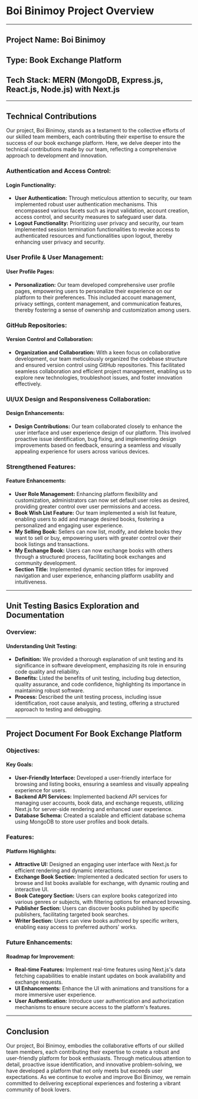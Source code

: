 # Boi Binimoy Project Overview

---

## Project Name: Boi Binimoy
## Type: Book Exchange Platform
## Tech Stack: MERN (MongoDB, Express.js, React.js, Node.js) with Next.js

---

## Technical Contributions

Our project, Boi Binimoy, stands as a testament to the collective efforts of our skilled team members, each contributing their expertise to ensure the success of our book exchange platform. Here, we delve deeper into the technical contributions made by our team, reflecting a comprehensive approach to development and innovation.

### Authentication and Access Control:

#### Login Functionality:
- **User Authentication:** Through meticulous attention to security, our team implemented robust user authentication mechanisms. This encompassed various facets such as input validation, account creation, access control, and security measures to safeguard user data.
- **Logout Functionality:** Prioritizing user privacy and security, our team implemented session termination functionalities to revoke access to authenticated resources and functionalities upon logout, thereby enhancing user privacy and security.

### User Profile & User Management:

#### User Profile Pages:
- **Personalization:** Our team developed comprehensive user profile pages, empowering users to personalize their experience on our platform to their preferences. This included account management, privacy settings, content management, and communication features, thereby fostering a sense of ownership and customization among users.

### GitHub Repositories:

#### Version Control and Collaboration:
- **Organization and Collaboration:** With a keen focus on collaborative development, our team meticulously organized the codebase structure and ensured version control using GitHub repositories. This facilitated seamless collaboration and efficient project management, enabling us to explore new technologies, troubleshoot issues, and foster innovation effectively.

### UI/UX Design and Responsiveness Collaboration:

#### Design Enhancements:
- **Design Contributions:** Our team collaborated closely to enhance the user interface and user experience design of our platform. This involved proactive issue identification, bug fixing, and implementing design improvements based on feedback, ensuring a seamless and visually appealing experience for users across various devices.

### Strengthened Features:

#### Feature Enhancements:
- **User Role Management:** Enhancing platform flexibility and customization, administrators can now set default user roles as desired, providing greater control over user permissions and access.
- **Book Wish List Feature:** Our team implemented a wish list feature, enabling users to add and manage desired books, fostering a personalized and engaging user experience.
- **My Selling Book:** Sellers can now list, modify, and delete books they want to sell or buy, empowering users with greater control over their book listings and transactions.
- **My Exchange Book:** Users can now exchange books with others through a structured process, facilitating book exchanges and community development.
- **Section Title:** Implemented dynamic section titles for improved navigation and user experience, enhancing platform usability and intuitiveness.

---

## Unit Testing Basics Exploration and Documentation

### Overview:

#### Understanding Unit Testing:
- **Definition:** We provided a thorough explanation of unit testing and its significance in software development, emphasizing its role in ensuring code quality and reliability.
- **Benefits:** Listed the benefits of unit testing, including bug detection, quality assurance, and code confidence, highlighting its importance in maintaining robust software.
- **Process:** Described the unit testing process, including issue identification, root cause analysis, and testing, offering a structured approach to testing and debugging.

---

## Project Document For Book Exchange Platform

### Objectives:

#### Key Goals:
- **User-Friendly Interface:** Developed a user-friendly interface for browsing and listing books, ensuring a seamless and visually appealing experience for users.
- **Backend API Services:** Implemented backend API services for managing user accounts, book data, and exchange requests, utilizing Next.js for server-side rendering and enhanced user experience.
- **Database Schema:** Created a scalable and efficient database schema using MongoDB to store user profiles and book details.

### Features:

#### Platform Highlights:
- **Attractive UI:** Designed an engaging user interface with Next.js for efficient rendering and dynamic interactions.
- **Exchange Book Section:** Implemented a dedicated section for users to browse and list books available for exchange, with dynamic routing and interactive UI.
- **Book Category Section:** Users can explore books categorized into various genres or subjects, with filtering options for enhanced browsing.
- **Publisher Section:** Users can discover books published by specific publishers, facilitating targeted book searches.
- **Writer Section:** Users can view books authored by specific writers, enabling easy access to preferred authors' works.

### Future Enhancements:

#### Roadmap for Improvement:
- **Real-time Features:** Implement real-time features using Next.js's data fetching capabilities to enable instant updates on book availability and exchange requests.
- **UI Enhancements:** Enhance the UI with animations and transitions for a more immersive user experience.
- **User Authentication:** Introduce user authentication and authorization mechanisms to ensure secure access to the platform's features.

---

## Conclusion

Our project, Boi Binimoy, embodies the collaborative efforts of our skilled team members, each contributing their expertise to create a robust and user-friendly platform for book enthusiasts. Through meticulous attention to detail, proactive issue identification, and innovative problem-solving, we have developed a platform that not only meets but exceeds user expectations. As we continue to evolve and improve Boi Binimoy, we remain committed to delivering exceptional experiences and fostering a vibrant community of book lovers.
